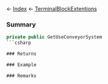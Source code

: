 ← [Index](Api-Index) ← [TerminalBlockExtentions](Sandbox.ModAPI.Ingame.TerminalBlockExtentions)

### Summary

```csharp
private public GetUseConveyorSystem
```csharp

### Returns

### Example

### Remarks

